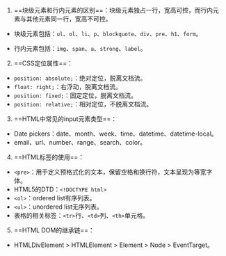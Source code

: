1. ==块级元素和行内元素的区别==：块级元素独占一行，宽高可控，而行内元素与其他元素同一行，宽高不可控。

- 块级元素包括：`ul`、`ol`、`li`、`p`、`blockquote`、`div`、`pre`、`h1`、`form`。

- 行内元素包括：`img`、`span`、`a`、`strong`、`label`。

2. ==CSS定位属性==：

- `position: absolute;`：绝对定位，脱离文档流。
- `float: right;`：右浮动，脱离文档流。
- `position: fixed;`：固定定位，脱离文档流。
- `position: relative;`：相对定位，不脱离文档流。

3. ==HTML中常见的input元素类型==：

- Date pickers：date、month、week、time、datetime、datetime-local。
- email、url、number、range、search、color。

4. ==HTML标签的使用==：

- `<pre>`：用于定义预格式化的文本，保留空格和换行符，文本呈现为等宽字体。
- HTML5的DTD：`<!DOCTYPE html>`
- `<ol>`：ordered list有序列表。
- `<ul>`：unordered list无序列表。
- 表格的相关标签：`<tr>`行、`<td>`列、`<th>`单元格。

5. ==HTML DOM的继承链==：

- HTMLDivElement > HTMLElement > Element > Node > EventTarget。

